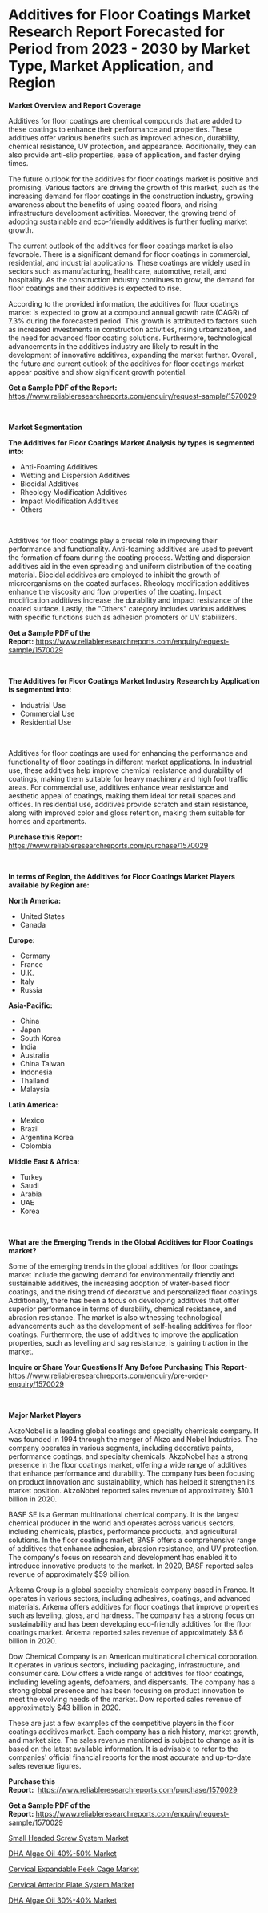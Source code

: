 <p><h1>Additives for Floor Coatings Market Research Report Forecasted for Period from 2023 -  2030 by Market Type, Market Application, and Region</h1></p><p><strong>Market Overview and Report Coverage</strong></p>
<p><p>Additives for floor coatings are chemical compounds that are added to these coatings to enhance their performance and properties. These additives offer various benefits such as improved adhesion, durability, chemical resistance, UV protection, and appearance. Additionally, they can also provide anti-slip properties, ease of application, and faster drying times.</p><p>The future outlook for the additives for floor coatings market is positive and promising. Various factors are driving the growth of this market, such as the increasing demand for floor coatings in the construction industry, growing awareness about the benefits of using coated floors, and rising infrastructure development activities. Moreover, the growing trend of adopting sustainable and eco-friendly additives is further fueling market growth.</p><p>The current outlook of the additives for floor coatings market is also favorable. There is a significant demand for floor coatings in commercial, residential, and industrial applications. These coatings are widely used in sectors such as manufacturing, healthcare, automotive, retail, and hospitality. As the construction industry continues to grow, the demand for floor coatings and their additives is expected to rise.</p><p>According to the provided information, the additives for floor coatings market is expected to grow at a compound annual growth rate (CAGR) of 7.3% during the forecasted period. This growth is attributed to factors such as increased investments in construction activities, rising urbanization, and the need for advanced floor coating solutions. Furthermore, technological advancements in the additives industry are likely to result in the development of innovative additives, expanding the market further. Overall, the future and current outlook of the additives for floor coatings market appear positive and show significant growth potential.</p></p>
<p><strong>Get a Sample PDF of the Report:</strong> <a href="https://www.reliableresearchreports.com/enquiry/request-sample/1570029">https://www.reliableresearchreports.com/enquiry/request-sample/1570029</a></p>
<p>&nbsp;</p>
<p><strong>Market Segmentation</strong></p>
<p><strong>The Additives for Floor Coatings Market Analysis by types is segmented into:</strong></p>
<p><ul><li>Anti-Foaming Additives</li><li>Wetting and Dispersion Additives</li><li>Biocidal Additives</li><li>Rheology Modification Additives</li><li>Impact Modification Additives</li><li>Others</li></ul></p>
<p>&nbsp;</p>
<p><p>Additives for floor coatings play a crucial role in improving their performance and functionality. Anti-foaming additives are used to prevent the formation of foam during the coating process. Wetting and dispersion additives aid in the even spreading and uniform distribution of the coating material. Biocidal additives are employed to inhibit the growth of microorganisms on the coated surfaces. Rheology modification additives enhance the viscosity and flow properties of the coating. Impact modification additives increase the durability and impact resistance of the coated surface. Lastly, the "Others" category includes various additives with specific functions such as adhesion promoters or UV stabilizers.</p></p>
<p><strong>Get a Sample PDF of the Report:</strong>&nbsp;<a href="https://www.reliableresearchreports.com/enquiry/request-sample/1570029">https://www.reliableresearchreports.com/enquiry/request-sample/1570029</a></p>
<p>&nbsp;</p>
<p><strong>The Additives for Floor Coatings Market Industry Research by Application is segmented into:</strong></p>
<p><ul><li>Industrial Use</li><li>Commercial Use</li><li>Residential Use</li></ul></p>
<p>&nbsp;</p>
<p><p>Additives for floor coatings are used for enhancing the performance and functionality of floor coatings in different market applications. In industrial use, these additives help improve chemical resistance and durability of coatings, making them suitable for heavy machinery and high foot traffic areas. For commercial use, additives enhance wear resistance and aesthetic appeal of coatings, making them ideal for retail spaces and offices. In residential use, additives provide scratch and stain resistance, along with improved color and gloss retention, making them suitable for homes and apartments.</p></p>
<p><strong>Purchase this Report:</strong>&nbsp; <a href="https://www.reliableresearchreports.com/purchase/1570029">https://www.reliableresearchreports.com/purchase/1570029</a></p>
<p>&nbsp;</p>
<p><strong>In terms of Region, the Additives for Floor Coatings Market Players available by Region are:</strong></p>
<p>
    <p> <strong> North America: </strong>
        <ul>
            <li>United States</li>
            <li>Canada</li>
        </ul>
        </p> 
    <p> <strong> Europe: </strong>
        <ul>
            <li>Germany</li>
            <li>France</li>
            <li>U.K.</li>
            <li>Italy</li>
            <li>Russia</li>
        </ul>
        </p> 
    <p> <strong> Asia-Pacific: </strong>
        <ul>
            <li>China</li>
            <li>Japan</li>
            <li>South Korea</li>
            <li>India</li>
            <li>Australia</li>
            <li>China Taiwan</li>
            <li>Indonesia</li>
            <li>Thailand</li>
            <li>Malaysia</li>
        </ul>
        </p> 
    <p> <strong> Latin America: </strong>
        <ul>
            <li>Mexico</li>
            <li>Brazil</li>
            <li>Argentina Korea</li>
            <li>Colombia</li>
        </ul>
        </p> 
    <p> <strong> Middle East & Africa: </strong>
        <ul>
            <li>Turkey</li>
            <li>Saudi</li>
            <li>Arabia</li>
            <li>UAE</li>
            <li>Korea</li>
        </ul>
    </p>
    </p>
<p>&nbsp;</p>
<p><strong>What are the Emerging Trends in the Global Additives for Floor Coatings market?</strong></p>
<p><p>Some of the emerging trends in the global additives for floor coatings market include the growing demand for environmentally friendly and sustainable additives, the increasing adoption of water-based floor coatings, and the rising trend of decorative and personalized floor coatings. Additionally, there has been a focus on developing additives that offer superior performance in terms of durability, chemical resistance, and abrasion resistance. The market is also witnessing technological advancements such as the development of self-healing additives for floor coatings. Furthermore, the use of additives to improve the application properties, such as levelling and sag resistance, is gaining traction in the market.</p></p>
<p><strong>Inquire or Share Your Questions If Any Before Purchasing This Report</strong>- <a href="https://www.reliableresearchreports.com/enquiry/pre-order-enquiry/1570029">https://www.reliableresearchreports.com/enquiry/pre-order-enquiry/1570029</a></p>
<p>&nbsp;</p>
<p><strong>Major Market Players</strong></p>
<p><p>AkzoNobel is a leading global coatings and specialty chemicals company. It was founded in 1994 through the merger of Akzo and Nobel Industries. The company operates in various segments, including decorative paints, performance coatings, and specialty chemicals. AkzoNobel has a strong presence in the floor coatings market, offering a wide range of additives that enhance performance and durability. The company has been focusing on product innovation and sustainability, which has helped it strengthen its market position. AkzoNobel reported sales revenue of approximately $10.1 billion in 2020.</p><p>BASF SE is a German multinational chemical company. It is the largest chemical producer in the world and operates across various sectors, including chemicals, plastics, performance products, and agricultural solutions. In the floor coatings market, BASF offers a comprehensive range of additives that enhance adhesion, abrasion resistance, and UV protection. The company's focus on research and development has enabled it to introduce innovative products to the market. In 2020, BASF reported sales revenue of approximately $59 billion.</p><p>Arkema Group is a global specialty chemicals company based in France. It operates in various sectors, including adhesives, coatings, and advanced materials. Arkema offers additives for floor coatings that improve properties such as leveling, gloss, and hardness. The company has a strong focus on sustainability and has been developing eco-friendly additives for the floor coatings market. Arkema reported sales revenue of approximately $8.6 billion in 2020.</p><p>Dow Chemical Company is an American multinational chemical corporation. It operates in various sectors, including packaging, infrastructure, and consumer care. Dow offers a wide range of additives for floor coatings, including leveling agents, defoamers, and dispersants. The company has a strong global presence and has been focusing on product innovation to meet the evolving needs of the market. Dow reported sales revenue of approximately $43 billion in 2020.</p><p>These are just a few examples of the competitive players in the floor coatings additives market. Each company has a rich history, market growth, and market size. The sales revenue mentioned is subject to change as it is based on the latest available information. It is advisable to refer to the companies' official financial reports for the most accurate and up-to-date sales revenue figures.</p></p>
<p><strong>Purchase this Report:</strong>&nbsp;&nbsp;<a href="https://www.reliableresearchreports.com/purchase/1570029">https://www.reliableresearchreports.com/purchase/1570029</a></p>
<p></p>
<p><strong>Get a Sample PDF of the Report:</strong>&nbsp;<a href="https://www.reliableresearchreports.com/enquiry/request-sample/1570029">https://www.reliableresearchreports.com/enquiry/request-sample/1570029</a></p>
<p><p><a href="https://www.linkedin.com/pulse/small-headed-screw-system-market-research-report-provides-z1gvc/">Small Headed Screw System Market</a></p><p><a href="https://medium.com/@aliciahaley1989/dha-algae-oil-40-50-market-research-report-its-history-and-forecast-2023-to-2030-91f67704e016">DHA Algae Oil 40%-50% Market</a></p><p><a href="https://www.linkedin.com/pulse/cervical-expandable-peek-cage-market-size-share-amp-trends-r2ddc/">Cervical Expandable Peek Cage Market</a></p><p><a href="https://www.linkedin.com/pulse/cervical-anterior-plate-system-market-research-report-whvjc/">Cervical Anterior Plate System Market</a></p><p><a href="https://medium.com/@jazminjones30/dha-algae-oil-30-40-market-size-and-market-trends-complete-industry-overview-2023-to-2030-dfc2ae241890">DHA Algae Oil 30%-40% Market</a></p></p>